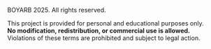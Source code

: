 BOYARB 2025. All rights reserved.

This project is provided for personal and educational purposes only.  
**No modification, redistribution, or commercial use is allowed.**  
Violations of these terms are prohibited and subject to legal action.

